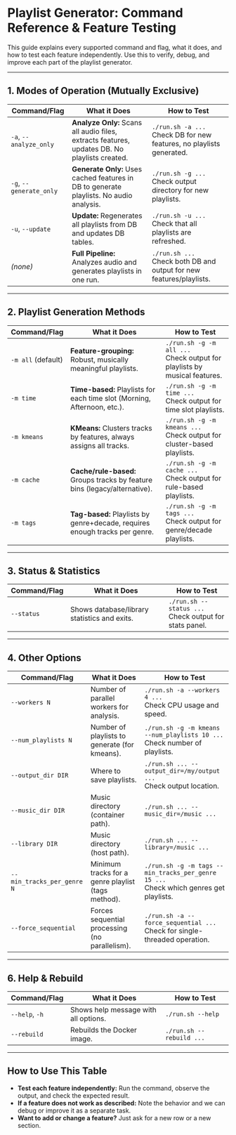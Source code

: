 # Playlist Generator: Command Reference & Feature Testing

This guide explains every supported command and flag, what it does, and how to test each feature independently. Use this to verify, debug, and improve each part of the playlist generator.

---

## 1. Modes of Operation (Mutually Exclusive)

| Command/Flag         | What it Does                                                                 | How to Test |
|----------------------|------------------------------------------------------------------------------|-------------|
| `-a`, `--analyze_only` | **Analyze Only:** Scans all audio files, extracts features, updates DB. No playlists created. | `./run.sh -a ...`<br>Check DB for new features, no playlists generated. |
| `-g`, `--generate_only` | **Generate Only:** Uses cached features in DB to generate playlists. No audio analysis. | `./run.sh -g ...`<br>Check output directory for new playlists. |
| `-u`, `--update`     | **Update:** Regenerates all playlists from DB and updates DB tables.         | `./run.sh -u ...`<br>Check that all playlists are refreshed. |
| *(none)*             | **Full Pipeline:** Analyzes audio and generates playlists in one run.        | `./run.sh ...`<br>Check both DB and output for new features/playlists. |

---

## 2. Playlist Generation Methods

| Command/Flag         | What it Does                                                                 | How to Test |
|----------------------|------------------------------------------------------------------------------|-------------|
| `-m all` (default)   | **Feature-grouping:** Robust, musically meaningful playlists.                | `./run.sh -g -m all ...`<br>Check output for playlists by musical features. |
| `-m time`            | **Time-based:** Playlists for each time slot (Morning, Afternoon, etc.).     | `./run.sh -g -m time ...`<br>Check output for time slot playlists. |
| `-m kmeans`          | **KMeans:** Clusters tracks by features, always assigns all tracks.          | `./run.sh -g -m kmeans ...`<br>Check output for cluster-based playlists. |
| `-m cache`           | **Cache/rule-based:** Groups tracks by feature bins (legacy/alternative).    | `./run.sh -g -m cache ...`<br>Check output for rule-based playlists. |
| `-m tags`            | **Tag-based:** Playlists by genre+decade, requires enough tracks per genre.  | `./run.sh -g -m tags ...`<br>Check output for genre/decade playlists. |

---

## 3. Status & Statistics

| Command/Flag         | What it Does                                                                 | How to Test |
|----------------------|------------------------------------------------------------------------------|-------------|
| `--status`           | Shows database/library statistics and exits.                                 | `./run.sh --status ...`<br>Check output for stats panel. |

---

## 4. Other Options

| Command/Flag         | What it Does                                                                 | How to Test |
|----------------------|------------------------------------------------------------------------------|-------------|
| `--workers N`        | Number of parallel workers for analysis.                                     | `./run.sh -a --workers 4 ...`<br>Check CPU usage and speed. |
| `--num_playlists N`  | Number of playlists to generate (for kmeans).                               | `./run.sh -g -m kmeans --num_playlists 10 ...`<br>Check number of playlists. |
| `--output_dir DIR`   | Where to save playlists.                                                     | `./run.sh ... --output_dir=/my/output ...`<br>Check output location. |
| `--music_dir DIR`    | Music directory (container path).                                            | `./run.sh ... --music_dir=/music ...` |
| `--library DIR` | Music directory (host path).                                               | `./run.sh ... --library=/music ...` |
| `--min_tracks_per_genre N` | Minimum tracks for a genre playlist (tags method).                    | `./run.sh -g -m tags --min_tracks_per_genre 15 ...`<br>Check which genres get playlists. |
| `--force_sequential` | Forces sequential processing (no parallelism).                              | `./run.sh -a --force_sequential ...`<br>Check for single-threaded operation. |

---

## 6. Help & Rebuild

| Command/Flag         | What it Does                                                                 | How to Test |
|----------------------|------------------------------------------------------------------------------|-------------|
| `--help`, `-h`       | Shows help message with all options.                                         | `./run.sh --help` |
| `--rebuild`          | Rebuilds the Docker image.                                                   | `./run.sh --rebuild ...` |

---

## How to Use This Table

- **Test each feature independently:** Run the command, observe the output, and check the expected result.
- **If a feature does not work as described:** Note the behavior and we can debug or improve it as a separate task.
- **Want to add or change a feature?** Just ask for a new row or a new section. 